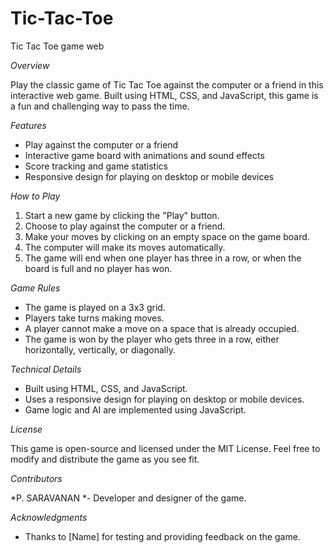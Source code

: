# Tic-Tac-Toe
Tic Tac Toe game web 

*Overview*

Play the classic game of Tic Tac Toe against the computer or a friend in this interactive web game. Built using HTML, CSS, and JavaScript, this game is a fun and challenging way to pass the time.

*Features*

- Play against the computer or a friend
- Interactive game board with animations and sound effects
- Score tracking and game statistics
- Responsive design for playing on desktop or mobile devices

*How to Play*

1. Start a new game by clicking the "Play" button.
2. Choose to play against the computer or a friend.
3. Make your moves by clicking on an empty space on the game board.
4. The computer will make its moves automatically.
5. The game will end when one player has three in a row, or when the board is full and no player has won.

*Game Rules*

- The game is played on a 3x3 grid.
- Players take turns making moves.
- A player cannot make a move on a space that is already occupied.
- The game is won by the player who gets three in a row, either horizontally, vertically, or diagonally.

*Technical Details*

- Built using HTML, CSS, and JavaScript.
- Uses a responsive design for playing on desktop or mobile devices.
- Game logic and AI are implemented using JavaScript.

*License*

This game is open-source and licensed under the MIT License. Feel free to modify and distribute the game as you see fit.

*Contributors*

*P. SARAVANAN *- Developer and designer of the game.

*Acknowledgments*

- Thanks to [Name] for testing and providing feedback on the game.
